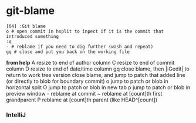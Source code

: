 # git-blame


```
[04] :Git blame
o # open commit in hsplit to inpect if it is the commit that introduced something
:q
- # reblame if you need to dig further (wash and repeat)
gq # close and put you back on the working file
```

**from help**
                        A     resize to end of author column
                        C     resize to end of commit column
                        D     resize to end of date/time column
                        gq    close blame, then |:Gedit| to return to work
                              tree version
                        <CR>  close blame, and jump to patch that added line
                              (or directly to blob for boundary commit)
                        o     jump to patch or blob in horizontal split
                        O     jump to patch or blob in new tab
                        p     jump to patch or blob in preview window
                        -     reblame at commit
                        ~     reblame at [count]th first grandparent
                        P     reblame at [count]th parent (like HEAD^[count])

### IntelliJ

